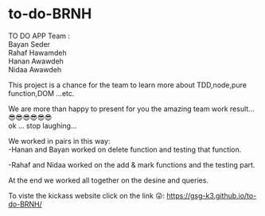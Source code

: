 # to-do-BRNH
TO DO APP
Team :<br>
Bayan Seder<br>
Rahaf Hawamdeh<br>
Hanan Awawdeh<br>
Nidaa Awawdeh<br>

This project is a chance for the team to learn more about
TDD,node,pure function,DOM ...etc.

We are more than happy to present for you the amazing team work result...
:sunglasses::sunglasses::sunglasses::sunglasses::sunglasses::sunglasses:<br>
ok ... stop laughing...

We worked in pairs in this way: <br>
-Hanan and Bayan worked on delete function and testing that function.

-Rahaf and Nidaa worked on the add & mark functions and the testing part.

At the end we worked all together on the desine and queries.

To viste the kickass website click on the link :stuck_out_tongue_winking_eye::
https://gsg-k3.github.io/to-do-BRNH/
